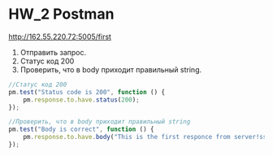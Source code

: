 # HW_2 Postman


http://162.55.220.72:5005/first
1. Отправить запрос.
2. Статус код 200
3. Проверить, что в body приходит правильный string.

```javascript
//Статус код 200
pm.test("Status code is 200", function () {
    pm.response.to.have.status(200);
});

//Проверить, что в body приходит правильный string
pm.test("Body is correct", function () {
    pm.response.to.have.body("This is the first responce from server!ss");
});
```
